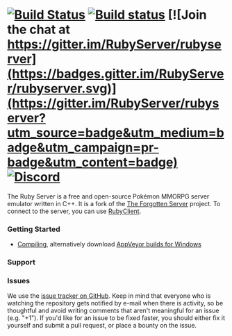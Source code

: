 
[![Build Status](https://travis-ci.org/RubyServer/rubyserver.svg?branch=master)](https://travis-ci.org/RubyServer/rubyserver/) [![Build status](https://ci.appveyor.com/api/projects/status/w3kku4h3thpvaopv/branch/master?svg=true)](https://ci.appveyor.com/project/Leohige/rubyserver) [![Join the chat at https://gitter.im/RubyServer/rubyserver](https://badges.gitter.im/RubyServer/rubyserver.svg)](https://gitter.im/RubyServer/rubyserver?utm_source=badge&utm_medium=badge&utm_campaign=pr-badge&utm_content=badge) [![Discord](https://img.shields.io/discord/402528955535458342.svg)](https://discord.gg/XTrZGpy)
===============

The Ruby Server is a free and open-source Pokémon MMORPG server emulator written in C++. It is a fork of the [The Forgotten Server](https://github.com/otland/forgottenserver) project. To connect to the server, you can use [RubyClient](https://github.com/RubyServer/rubyclient).

### Getting Started

* [Compiling](compiling), alternatively download [AppVeyor builds for Windows](https://ci.appveyor.com/project/Leohige/rubyserver)

### Support

### Issues

We use the [issue tracker on GitHub](https://github.com/RubyServer/rubyserver/issues). Keep in mind that everyone who is watching the repository gets notified by e-mail when there is activity, so be thoughtful and avoid writing comments that aren't meaningful for an issue (e.g. "+1"). If you'd like for an issue to be fixed faster, you should either fix it yourself and submit a pull request, or place a bounty on the issue.

